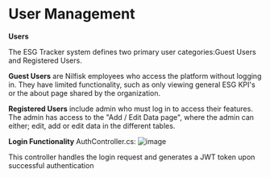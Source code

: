 # User Management 

**Users** 

The ESG Tracker system defines two primary user categories:Guest Users and Registered Users. 

**Guest Users** are Nilfisk employees who access the platform without logging in. They have limited functionality, such as only viewing general ESG KPI's or the about page shared by the organization. 

**Registered Users** include admin who must log in to access their features. The admin has access to the "Add / Edit Data page", 
where the admin can either; edit, add or edit data in the different tables. 

**Login Functionality**
AuthController.cs:
![image](https://github.com/user-attachments/assets/4c1a8f0f-c31e-41f2-bb8a-22bea5bba504)


This controller handles the login request and generates a JWT token upon successful authentication
